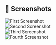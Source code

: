 ## 📸 **Screenshots**  
 
![First Screenshot](https://github.com/Mou2004/MyNotes/blob/main/screenshots/Hompage.jpg)  
![Second Screenshot](https://github.com/Mou2004/MyNotes/blob/main/screenshots/CreateNote.jpg)  
![Third Screenshot](https://github.com/Mou2004/MyNotes/blob/main/screenshots/Homepage.jpg)  
![Fourth Screenshot](https://github.com/Mou2004/MyNotes/blob/main/screenshots/EditNote.jpg)  
